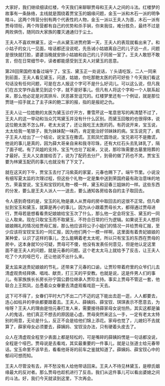 
大家好，我们继续细读红楼，今天我们来聊聊贾母和王夫人之间的斗法。红楼梦的故事有一条脉络，主线就是围绕着贾宝玉的姻缘问题，金玉一派和木石一派的明争暗斗。这两个阵营分别有两个代表性的人物，金玉一派以王夫人为首，木石一派有贾母领衔，两个阵营都有自己的优势和杀手锏，你来我往，难分胜负，最终不过是两败俱伤，随同四大家族的覆灭通通归于尘土。

王夫人不喜欢林黛玉，这一点从黛玉进贾府第一天，王夫人的表现就看出来了。和小姑子的女儿一见面，啥话都还没说呢，先告诫小姑娘离自己的儿子远一点，问题是很快就打脸，婆婆当晚就安排小姑娘和自己的儿子同居一室了。王夫人敢怒不敢言，但在日常细节中，读者都能感受到王夫人对黛玉的恶意。

第28回荣国府准备过端午了，宝玉、黛玉正一处说话，丫头请吃饭，二人一同来到前面，王夫人看见黛玉，问道，姑娘，你吃那鲍太医的药可好些？今天我们看这句话没有任何问题，可是在古人报这个字可不是什么好词儿。可以这么说，但凡我们在古文学作品里见到这个字，就不是好事儿。但凡有人将这个字和一个人联系起来，那么他必定是对其排斥、厌恶甚至诅咒的。红楼梦里还有一个例证，就是那位贾琏一招手就上了主子床的鲍二家的报，指的是报祀之仇。

王夫人让一位姓鲍的太医为黛玉诊疗开方，曹雪芹这一笔意思写的再清楚不过了，王夫人的这一举动和当众咒骂黛玉并没有什什么区别。而黛玉回敬的也很得体，说这位鲍太医不怎么样，老太太说了，还让我吃王太医的药。有药说开来，宝玉说，太太给我一笔银子，我为妹妹配一味药，肯定能治好邻妹妹的病。宝玉说完了，疯子王夫人给出了一个结论，说宝玉在撒谎。王熙凤忙圆场说，宝兄弟可不是撒谎，他说的事儿是真的，因为薛大哥亲自来和我寻珍珠，还有大红石头去乳钵乳了，隔了面子呢。有了凤姐的支持，宝玉气也壮了起来，又说，那珍珠需要古墓里陪葬的才最好。王夫人又直接给否了，说为了配药去分尸，到骨的做了药也不灵。贾宝玉要为林黛玉配药的事儿也就没有了下文了。

就在这天的下午，贾宝玉去付了冯紫英的家宴，元春也赐下了。端午节里。小说没有细写夏太监的次理过程，但这些个礼物一定是集中送到荣国府最有政治意味的地方。荣喜堂说，宝玉和宝钗的礼物一模一样，黛玉和迎春三姐妹的一样。这些东西的分发，要么是王夫人派人一一送去，要么通知各房给各自的主子取回去。

令人感到奇怪的是，宝玉的礼物是袭人从贾母的房中取回去的这很不正常。但凡牵扯到宝玉和黛玉，就算是再小的事儿，因为从小跟着贾母长大，都得通过贾母进行，贾母若是想看看贵妃娘娘给宝玉次了什么，那么他一定会将宝玉、黛玉的一同让人取来。现在只取宝玉而不取黛玉，不符合日常的行为逻辑。如果说王夫人想将娘娘赐礼的情况给贾母汇报，那么他应该将公子小姐们的情况一并给贾母汇报，至少应该将宝钗宝玉的一同汇报，因为他们两个一模一样啊，这里面有着贵妃娘娘的某种爱，认识了这样的事儿，怎么能瞒着老太太呢，所以只有宝玉的东西在贾母的房中，这本身就10分可疑，贾母可不傻，他没有发表任何意见，但是他认定这里面不是王夫人的问题，就是元春的问题。这个老太太马上就给予了反击，让王夫人吃了个大的哑巴亏，还让他说不出什么来。

夏太监来送贵妃娘娘的节礼，还带来了元春的口谕，让贾珍带着府里的众爷们儿去清虚观贵经拜佛、唱戏、献贡，打三天的平安教。也就是说，这是件男人们的事儿。有家族族长长房长孙宁国公爵位继承人贾珍主持。事实上贾母不管这一套，他联合上王熙凤，怂恿着众女眷要去清虚观看戏逛一天去。

这下可不得了，女眷们平时大门不出二门不迈的这下能出去逛一逛，人人都要去，连心如枯井的李纨都要跟着去。王夫人、薛姨妈、薛宝钗、琪琪表示不愿意去，为啥呀？王夫人的理由是怕元春打发人来，需要接待薛家母女说怕热，其实这都是骗人的鬼话，他们真正不想去的原因是心虚。贾母突然来这么一手，一定有老太太特别的用意，无论是什么，反正不会是给他们锦上添花。家母也觉了，儿媳妇不去就算了，薛家母女必须要去，薛姨妈、宝钗没办法，只有硬着头皮去了。

众人在清虚观全程至少表面上都是轻松的，可是嘴碎的薛姨妈愣是一句话都没说，全程是个哑巴。贾母说是去看戏，其实最重要的一件事儿，就是让张道士给元春带话。宝玉命里不该早去，看看他哥哥的前车之鉴就知道了。薛姨妈、薛宝钗心中的郁闷可想而知。

王夫人尽管没有去，并不愁没有人给他带话回来。王夫人不待见林黛玉，是穆氏姻缘最大的反对者。那么贾母也趁机进行了反击。我们从这件事儿可以看出婆媳之间的斗法。好，我们今天就读到这里，下次再会。


